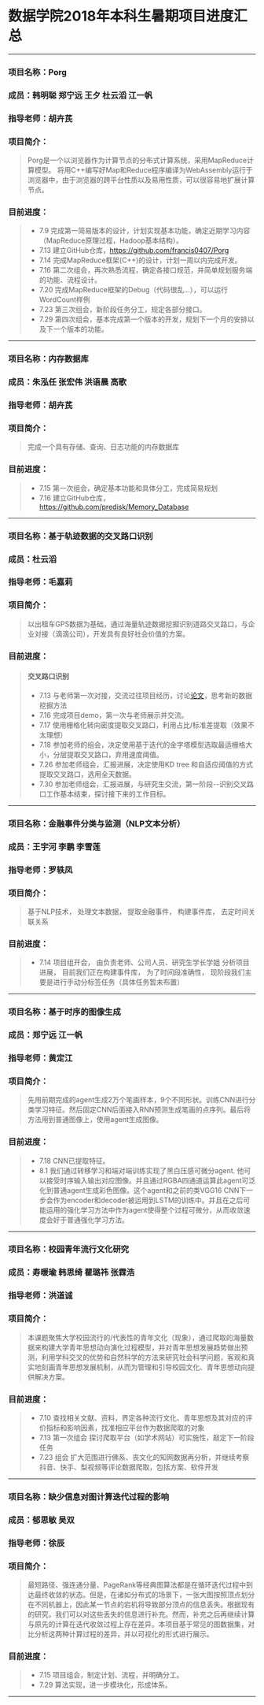 # 数据学院2018年本科生暑期项目进度汇总

***

### 项目名称：Porg
### 成员：韩明聪 郑宁远 王夕 杜云滔 江一帆
### 指导老师：胡卉芪
### 项目简介：
> Porg是一个以浏览器作为计算节点的分布式计算系统，采用MapReduce计算模型。
> 将用C++编写好Map和Reduce程序编译为WebAssembly运行于浏览器中，由于浏览器的跨平台性质以及易用性质，可以很容易地扩展计算节点。

### 目前进度：
>+ 7.9 完成第一简易版本的设计，计划实现基本功能，确定近期学习内容（MapReduce原理过程，Hadoop基本结构）。
>+ 7.13 建立GitHub仓库，https://github.com/francis0407/Porg
>+ 7.14 完成MapReduce框架(C++)的设计，计划一周以内完成开发。
>+ 7.16 第二次组会，再次熟悉流程，确定各接口规范，并简单规划服务端的功能、流程设计。
>+ 7.20 完成MapReduce框架的Debug（代码很乱...），可以运行WordCount样例
>+ 7.23 第三次组会，新阶段任务分工，规定各部分接口。
>+ 7.29 第四次组会，基本完成第一个版本的开发，规划下一个月的安排以及下一个版本的功能。
***

### 项目名称：内存数据库
### 成员：朱泓任 张宏伟 洪语晨 高歌
### 指导老师：胡卉芪
### 项目简介：
> 完成一个具有存储、查询、日志功能的内存数据库



### 目前进度：
>+ 7.15 第一次组会，确定基本功能和具体分工，完成简易规划
>+ 7.16 建立GitHub仓库，https://github.com/predisk/Memory_Database 

***

### 项目名称：基于轨迹数据的交叉路口识别
### 成员：杜云滔
### 指导老师：毛嘉莉
### 项目简介：
> 以出租车GPS数据为基础，通过海量轨迹数据挖掘识别道路交叉路口，与企业对接（滴滴公司），开发具有良好社会价值的方案。

### 目前进度：
>#### 交叉路口识别
>
>+ 7.13 与老师第一次对接，交流过往项目经历，讨论[论文](https://reader.elsevier.com/reader/sd/ECFBDD3EF41FA82B91A8358B05A2C7578FA3BB1DEADD7F3C972BC14F57F4602740AD2965089B66483F8F463FD62EFB0D)，思考新的数据挖掘方法
>+ 7.16 完成项目demo，第一次与老师展示并交流。
>+ 7.17 使用栅格化转向密度提取交叉路口，利用占比/标准差提取（效果不太理想）
>+ 7.18 参加老师的组会，决定使用基于迭代的金字塔模型选取最适栅格大小，分层提取交叉路口，弃用速度阈值。
>+ 7.26 参加老师组会，汇报进展，决定使用KD tree 和自适应阈值的方式提取交叉路口，选用全天数据。
>+ 7.30 参加老师组会，汇报进展，与研究生交流，第一阶段--识别交叉路口工作基本结束，探讨接下来的工作目标。

***


### 项目名称：金融事件分类与监测（NLP文本分析）
### 成员：王宇河 李鹏 李雪莲
### 指导老师：罗轶凤
### 项目简介：
> 基于NLP技术， 处理文本数据， 提取金融事件， 构建事件库， 去定时间关联关系

### 目前进度：
>+ 7.14 项目组开会， 由负责老师、公司人员、研究生学长学姐 分析项目进展， 目前我们正在构建事件库， 为了时间段准确性，
现阶段我们主要是进行手动分标签任务（具体任务暂未布置）

***

### 项目名称：基于时序的图像生成
### 成员：郑宁远 江一帆
### 指导老师：黄定江
### 项目简介：
> 先用前期完成的agent生成2万个笔画样本，9个不同形状。训练CNN进行分类学习特征。然后固定CNN后面接入RNN预测生成笔画的点序列。最后将方法用到普通图像上，使用agent生成图像。

### 目前进度：
>+ 7.18 CNN已提取特征。
>+ 8.1 我们通过转移学习和端对端训练实现了黑白压感可微分agent. 他可以接受时序输入输出对应图像。并且通过RGBA四通道运算此agent可泛化到普通agent生成彩色图像。这个agent和之前的类VGG16 CNN下一步会作为encoder和decoder被运用到LSTM的训练中。并且在之后可能运用的强化学习方法中作为agent使得整个过程可微分，从而收敛速度会好于普通强化学习方法。

***

### 项目名称：校园青年流行文化研究
### 成员：寿暖瑜 韩思绮 瞿璐祎 张霖浩 
### 指导老师：洪道诚
### 项目简介：
> 本课题聚焦大学校园流行的/代表性的青年文化（现象），通过爬取的海量数据来构建大学青年思想动向演化过程模型，并对青年思想发展趋势做出预测，利用学科交叉的优势和自然科学的方法来研究社会科学问题，客观和真实地刻画青年思想发展机制，从而为管理和引导校园文化、青年思想动向提供解决方案。


### 目前进度：
>+ 7.10 查找相关文献、资料，界定各种流行文化、青年思想及其对应的评价指标和影响因素，找准相应平台作为数据爬取的对象
>+ 7.13 第一次组会 探讨爬取平台（如学术网站）可实施性，敲定下一阶段任务
>+ 7.23 组会 扩大范围进行佛系、丧文化的知网数据再分析，并继续考察抖音、快手、梨视频等评论数据爬取，包括方案、软件开发
***

### 项目名称：缺少信息对图计算迭代过程的影响
### 成员：郁思敏 吴双
### 指导老师：徐辰
### 项目简介：
> 最短路径、强连通分量、PageRank等经典图算法都是在循环迭代过程中到达最终收敛的状态。但是，在诸如分布式的场景下，一张大图按照顶点划分在不同机器上，因此某一节点的宕机将导致部分顶点的信息丢失。根据现有的研究，我们可以对这些丢失的信息进行补充。然而，补充之后再继续计算与原先的计算在迭代收敛过程上存在差异。本项目基于常见的图数据集，对比分析这两种计算过程的差异，并以可视化的形式进行展示。


### 目前进度：
>+ 7.15 项目组会，制定计划、流程，并明确分工。
>+ 7.29 算法实现，进一步模块化，形成体系。

***
